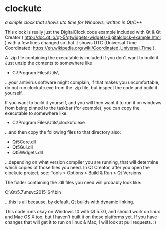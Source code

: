# clockutc
*a simple clock that shows utc time for Windows, written in Qt/C++*

This clock is really just the DigitalClock code example included with Qt &
Qt Creator ( http://doc.qt.io/qt-5/qtwidgets-widgets-digitalclock-example.html )
with a few lines changed so that it shows UTC (Universal Time Coordinated:
https://en.wikipedia.org/wiki/Coordinated_Universal_Time ).

A .zip file containing the executable is included if you don't want to build it.
Just unzip the contents to somewhere like

- C:\Program Files\Utils\

...your antivirus software might complain, if that makes you uncomfortable, do
not run clockutc.exe from the .zip file, but inspect the code and build it yourself.

If you want to build it yourself, and you will then want it to run it on windows from
being pinned to the taskbar (for example), you can copy the executable to somewhere
like:

- C:\Program Files\Utils\clockutc.exe

...and then copy the following files to that directory also:

- Qt5Core.dll
- Qt5Gui.dll
- Qt5Widgets.dll

...depending on what version compiler you are running, that will determine
which copies of those files you need.  In Qt Creator, after you open the
clockutc project, see: Tools > Options > Build & Run > Qt Versions

The folder containing the .dll files you need will probably look like:

C:\Qt\5.7\msvc2015_64\bin

...this is all because, by default, Qt builds with dynamic linking.

This code runs okay on Windows 10 with Qt 5.7.0, and should work on linux and
Mac OS X too, but I haven't built it on those platforms yet.  If you have
changes that will get it to run on linux & Mac, I will look at pull requests. :)
